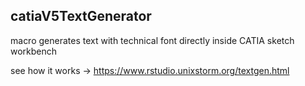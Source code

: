 ## catiaV5TextGenerator
macro generates text with technical font directly inside CATIA sketch workbench

see how it works ->
https://www.rstudio.unixstorm.org/textgen.html

